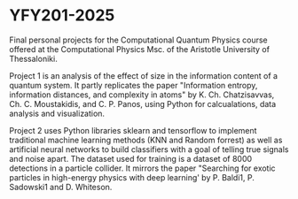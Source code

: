 # YFY201-2025
Final personal projects for the Computational Quantum Physics course offered at the Computational Physics Msc. of the Aristotle University of Thessaloniki.

Project 1 is an analysis of the effect of size in the information content of a quantum system. It partly replicates the paper "Information entropy, information distances, and complexity in atoms" by K. Ch. Chatzisavvas, Ch. C. Moustakidis, and C. P. Panos,
using Python for calcualations, data analysis and visualization.

Project 2 uses Python libraries sklearn and tensorflow to implement traditional machine learning methods (KNN and Random forrest) as well as artificial neural networks to build classifiers with a goal of telling true signals and noise apart. The dataset used for training is a dataset of 8000 detections in a particle collider. It mirrors the paper "Searching for exotic particles in high-energy physics with deep learning' by P. Baldi1, P. Sadowski1 and D. Whiteson. 
